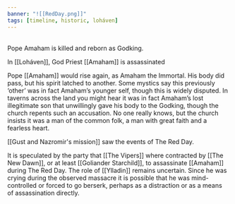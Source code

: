 ```yaml
---
banner: "![[RedDay.png]]"
tags: [timeline, historic, loháven]
---
```

<span  
class='ob-timelines'  
data-date='1343-10-10'  
data-title='The Red Day'  
data-class='orange'  
data-img = 'Images/RedDay.png'  
data-type='range' >  
Pope Amaham is killed and reborn as Godking.
</span>

In [[Loháven]], God Priest [[Amaham]] is assassinated

Pope [[Amaham]] would rise again, as Amaham the Immortal. His body did pass, but his spirit latched to another. Some mystics say this previously ‘other’ was in fact Amaham’s younger self, though this is widely disputed. In taverns across the land you might hear it was in fact Amaham’s lost illegitimate son that unwillingly gave his body to the Godking, though the church repents such an accusation. No one really knows, but the church insists it was a man of the common folk, a man with great faith and a fearless heart.

[[Gust and Nazromir's mission]] saw the events of The Red Day. 

It is speculated by the party that [[The Vipers]] where contracted by [[The New Dawn]], or at least [[Goliander Starchild]], to assassinate [[Amaham]] during The Red Day.  The role of [[Ylladin]] remains uncertain. Since he was crying during the observed massacre it is possible that he was mind-controlled or forced to go berserk, perhaps as a distraction or as a means of assassination directly. 